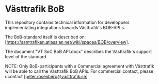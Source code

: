# Västtrafik BoB
This repository contains technical information for developpers implementating integrations towards Västtrafik's BOB-API:s.

The BoB-standard itself is described on:  [https://samtrafiken.atlassian.net/wiki/spaces/BOB/overview].

The document "VT SoC BoB API.docx" describes the Västtrafik's support level of the standard.

NOTE: Only BoB-participants with a Commercial agreement with Västtrafik will be able to call the Västtrafik BoB APIs. For commercial contact, please ucontact [peter.rosenberg@vasttrafik.se]
